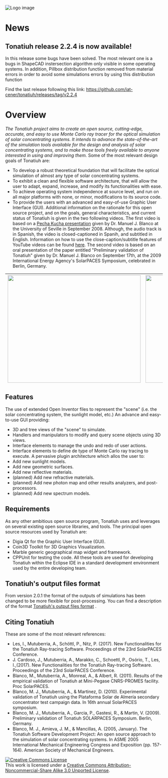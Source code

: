 ![Logo image](https://github.com/iat-cener/tonatiuh/wiki/images/Logodefinitivo301x115_transparent.gif?raw=true)

# News #

## Tonatiuh release 2.2.4 is now available! ##

In this release some bugs have been solved. The most relevant one is a bugs in ShapeCAD instersection algorithm only visible in some operating systems. In addition, Pillbox distribution function removed from material errors in order to avoid some simulations errors by using this distribution function
 
Find the last release following this link: https://github.com/iat-cener/tonatiuh/releases/tag/v2.2.4

# Overview #
_The Tonatiuh project aims to create an open source, cutting-edge, accurate, and easy to use Monte Carlo ray tracer for the optical simulation of solar concentrating systems. It intends to advance the state-of-the-art of the simulation tools available for the design and analysis of solar concentrating systems, and to make those tools freely available to anyone interested in using and improving them._
Some of the most relevant design goals of Tonatiuh are:
  * To develop a robust theoretical foundation that will facilitate the optical simulation of almost any type of solar concentrating systems.
  * To exhibit a clean and flexible software architecture, that will allow the user to adapt, expand, increase, and modify its functionalities with ease.
  * To achieve operating system independence at source level, and run on all major platforms with none, or minor, modifications to its source code.
  * To provide the users with an advanced and easy-of-use Graphic User Interface (GUI).
Additional information on the rationale for this open source project, and on the goals, general characteristics, and current status of Tonatiuh is given in the two following videos. The first video is based on a [Pecha Kucha presentation](http://en.wikipedia.org/wiki/Pecha_Kucha) given by Dr. Manuel J. Blanco at the University of Seville in September 2008. Although, the audio track is in Spanish, the video is closed-captioned in Spanih, and subtitled in English. Information on how to use the close-caption/subtitle features of YouTube videos can be found [here](http://help.youtube.com/support/youtube/bin/answer.py?answer=100078). The second video is based on an oral presentation of the paper entitled "Preliminary validation of Tonatiuh" given by Dr. Manuel J. Blanco on September 17th, at the 2009 International Energy Agency's SolarPACES Symposium, celebrated in Berlin, Germany.

| <a href='http://www.youtube.com/watch?feature=player_embedded&v=90FP79pGM_o' target='_blank'><img src='http://img.youtube.com/vi/90FP79pGM_o/0.jpg' width='425' height=344 /></a> |  <a href='http://www.youtube.com/watch?feature=player_embedded&v=DUCgpTnapew' target='_blank'><img src='http://img.youtube.com/vi/DUCgpTnapew/0.jpg' width='425' height=344 /></a>|
|:----------------------------------------------------------------------------------------------------------------------------------------------------------------------------------|:----------------------------------------------------------------------------------------------------------------------------------------------------------------------------------|

## Features ##
The use of extended Open Inventor files to represent the "scene" (i.e. the solar concentrating system, the sunlight model, etc.)
An advance and easy-to-use GUI providing:
  * 3D and tree views of the "scene" to simulate.
  * Handlers and manipulators to modify and query scene objects using 3D views.
  * Interface elements to manage the undo and redo of user actions.
  * Interface elements to define de type of Monte Carlo ray tracing to execute.
A pervasive plugin architecture which allos the user to:
  * Add new sunlight models.
  * Add new geometric surfaces.
  * Add new reflective materials.
  * (planned) Add new refractive materials.
  * (planned) Add new photon map and other results analyzers, and post-processors.
  * (planned) Add new spectrum models.
## Requirements ##
As any other ambitious open source program, Tonatiuh uses and leverages on several existing open source libraries, and tools. The principal open source resources used by Tonatiuh are:
  * Digia Qt for the Graphic User Interface (GUI).
  * Coin3D Toolkit for 3D Graphics Visualization.
  * Marble generic geographical map widget and framework.
  * CPPUnit for testing the code.
All these tools are used for developing Tonatiuh within the Eclipse IDE in a standard development environment used by the entire developing team.

## Tonatiuh's output files format ##

From version 2.0.1 the format of the outputs of simulations has been changed to be more flexible for post-processing. You can find a description of the format [Tonatiuh's output files format](https://github.com/iat-cener/tonatiuh/wiki/Output-files-format) .

## Citing Tonatiuh ##

These are some of the most relevant references:
 * Les, I., Mutuberria, A., Schöttl, P., Nitz, P. (2017). New Functionalities for the Tonatiuh Ray-tracing Software. Proceedings of the 23rd SolarPACES Conference.
 * J. Cardoso, J., Mutuberria, A., Marakko, C., Schoettl, P., Osório, T., Les, I.,(2017). New Functionalities for the Tonatiuh Ray-tracing Software. Proceedings of the 23rd SolarPACES Conference.
 * Blanco, M., Mutuberria, A., Monreal, A., & Albert, R. (2011). Results of the empirical validation of Tonatiuh at Mini-Pegase CNRS-PROMES facility. Proc SolarPACES.
 * Blanco, M. J., Mutuberria, A., & Martinez, D. (2010). Experimental validation of Tonatiuh using the Plataforma Solar de Almería secondary concentrator test campaign data. In 16th annual SolarPACES symposium.
 * Blanco, M. J., Mutuberria, A., Garcia, P., Gastesi, R., & Martin, V. (2009). Preliminary validation of Tonatiuh SOLARPACES Symposium. Berlin, Germany.
 * Blanco, M. J., Amieva, J. M., & Mancillas, A. (2005, January). The Tonatiuh Software Development Project: An open source approach to the simulation of solar concentrating systems. In ASME 2005 International Mechanical Engineering Congress and Exposition (pp. 157-164). American Society of Mechanical Engineers.
 
 
<a href='http://creativecommons.org/licenses/by-nc-sa/3.0/'><img src='http://i.creativecommons.org/l/by-nc-sa/3.0/88x31.png' alt='Creative Commons License' /></a><br />This work is licensed under a <a href='http://creativecommons.org/licenses/by-nc-sa/3.0/'>Creative Commons Attribution-Noncommercial-Share Alike 3.0 Unported License</a>.
